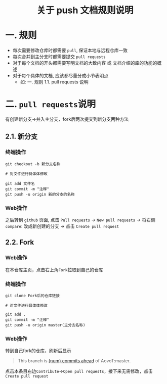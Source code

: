 <h1> <center> 关于 push 文档规则说明 </center> </h1>

# 一. 规则

- 每次需要修改仓库时都需要 `pull`, 保证本地与远程仓库一致
- 每次合并到主分支时都需要提交 `pull requests`
- 对于每个文档的开头都需要写明文档的大致内容 或 文档介绍的库的功能的概述
- 对于每个具体的文档, 应该都尽量分成小节表明点
  - 如: 一. 规则 1.1. pull requests 说明 

# 二. `pull requests`说明

有创建新分支->并入主分支，fork后两次提交到新分支两种方法

## 2.1. 新分支

### 终端操作

```shell
git checkout -b 新分支名称

# 对文件进行具体体修改

git add 文件名
git commit -m "注释"
git push -u origin 新的分支的名称
```

### Web操作

之后转到 `github` 页面, 点击 `Pull requests` -> `New pull requests` -> 将右侧 `compare`: 改成新创建的分支 -> 点击 `Create pull request`

## 2.2. Fork

### Web操作

在本仓库主页，点击右上角`Fork`拉取到自己的仓库

### 终端操作

```shell
git clone Fork后的仓库链接

# 对文件进行具体体修改

git add .
git commit -m "注释"
git push -u origin master(主分支名称)
```

### Web操作

转到自己fork的仓库，刷新后显示

> This branch is [(num) commits ahead](https://github.com/NobleFlower/AT-Docs/compare/AovoT:AT-Docs:master...master) of AovoT:master.

点击本条目右边`Contribute`->`Open pull requests`，接下来无需修改，点击`Create pull request`